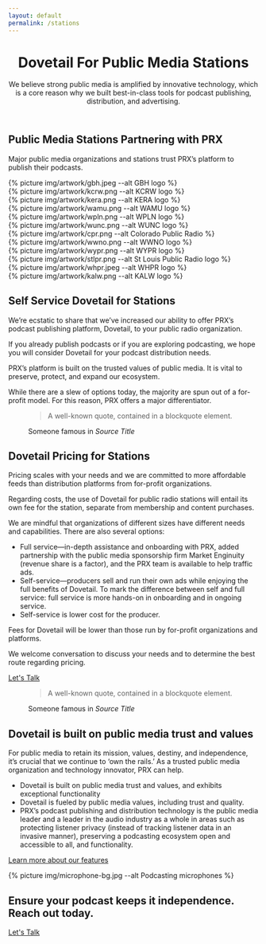 ```yaml
---
layout: default
permalink: /stations
---
```

<header class="post-header bg-black-diagonal text-white lede hero px-4 pb-4 m-0">
  <div class="hero-content container col-xxl-8">
    <div class="hero-content-inner">
      <h1 class="display-5 post-title p-name" itemprop="name headline">Dovetail For Public Media Stations</h1>
      <p class="lead fs-3">We believe strong public media is amplified by innovative technology, which is a core reason why we built best-in-class tools for podcast publishing, distribution, and advertising.</p>
    </div>
  </div>
</header>

<section class="bg-darkblue text-white px-4 py-5" id="icon-grid">
  <div class="container col-xxl-8">
    <h2 class="mb-3 display-6 fw-bold">Public Media Stations Partnering with PRX</h2>
    <p class="mb-4">Major public media organizations and stations trust PRX’s platform to publish their podcasts.</p>
    <div class="row g-3 thumbnail-gallery">
      <div class="col d-flex align-items-center justify-content-center">
        {% picture img/artwork/gbh.jpeg --alt GBH logo %}
      </div>
      <div class="col d-flex align-items-center justify-content-center">
        {% picture img/artwork/kcrw.png --alt KCRW logo %}
      </div>
      <div class="col d-flex align-items-center justify-content-center">
        {% picture img/artwork/kera.png --alt KERA logo %}
      </div>
      <div class="col d-flex align-items-center justify-content-center">
        {% picture img/artwork/wamu.png --alt WAMU logo %}
      </div>
      <div class="col d-flex align-items-center justify-content-center">
        {% picture img/artwork/wpln.png --alt WPLN logo %}
      </div>
      <div class="col d-flex align-items-center justify-content-center">
        {% picture img/artwork/wunc.png --alt WUNC logo %}
      </div>
      <div class="col d-flex align-items-center justify-content-center">
        {% picture img/artwork/cpr.png --alt Colorado Public Radio %}
      </div>
      <div class="col d-flex align-items-center justify-content-center">
        {% picture img/artwork/wwno.png --alt WWNO logo %}
      </div>
      <div class="col d-flex align-items-center justify-content-center">
        {% picture img/artwork/wypr.png --alt WYPR logo %}
      </div>
      <div class="col d-flex align-items-center justify-content-center">
        {% picture img/artwork/stlpr.png --alt St Louis Public Radio logo %}
      </div>
      <div class="col d-flex align-items-center justify-content-center">
        {% picture img/artwork/whpr.jpeg --alt WHPR logo %}
      </div>
      <div class="col d-flex align-items-center justify-content-center">
        {% picture img/artwork/kalw.png --alt KALW logo %}
      </div>
    </div>
  </div>
</section>

<section class="bg-boxes p-5">
  <div class="container col-xxl-8">
    <h2 class="display-6 mb-3">Self Service Dovetail for Stations</h2>
    <p class="lead">We’re ecstatic to share that we’ve increased our ability to offer PRX’s podcast publishing platform, Dovetail, to your public radio organization.</p>
    <p>If you already publish podcasts or if you are exploring podcasting, we hope you will consider Dovetail for your podcast distribution needs.</p>
    <p>PRX’s platform is built on the trusted values of public media. It is vital to preserve, protect, and expand our ecosystem.</p>
    <p>While there are a slew of options today, the majority are spun out of a for-profit model. For this reason, PRX offers a major differentiator.</p>
  </div>
</section>
<section class="bg-darkblue text-white px-4 py-5">
  <div class="container col-xxl-8">
    <figure class="text-right">
      <blockquote class="blockquote">
        <p class="display-6">A well-known quote, contained in a blockquote element.</p>
      </blockquote>
      <figcaption class="blockquote-footer">
        Someone famous in <cite title="Source Title">Source Title</cite>
      </figcaption>
    </figure>
  </div>
</section>
<section class="bg-polka p-5">
  <div class="container col-xxl-8">
    <h2 class="display-6 mb-3">Dovetail Pricing for Stations</h2>
    <p class="lead">Pricing scales with your needs and we are committed to more affordable feeds than distribution platforms from for-profit organizations.</p>
    <p>Regarding costs, the use of Dovetail for public radio stations will entail its own fee for the station, separate from membership and content purchases.</p>
    <p>We are mindful that organizations of different sizes have different needs and capabilities. There are also several options:</p>
    <ul>
      <li>Full service––in-depth assistance and onboarding with PRX, added partnership with the public media sponsorship firm Market Enginuity (revenue share is a factor), and the PRX team is available to help traffic ads.</li>
      <li>Self-service—producers sell and run their own ads while enjoying the full benefits of Dovetail. To mark the difference between self and full service: full service is more hands-on in onboarding and in ongoing service.</li>
      <li>Self-service is lower cost for the producer.</li>
    </ul>
    <p>Fees for Dovetail will be lower than those run by for-profit organizations and platforms.</p>
    <p>We welcome conversation to discuss your needs and to determine the best route regarding pricing.</p>
    <p class="text-center mt-4 mb-0"><a href="/contact" type="button" class="btn btn-primary px-4 gap-3">Let's Talk</a></p>
  </div>
</section>
<section class="bg-darkblue text-white px-4 py-5">
  <div class="container col-xxl-8">
    <figure class="text-right">
      <blockquote class="blockquote">
        <p class="display-6">A well-known quote, contained in a blockquote element.</p>
      </blockquote>
      <figcaption class="blockquote-footer">
        Someone famous in <cite title="Source Title">Source Title</cite>
      </figcaption>
    </figure>
  </div>
</section>
<section class="bg-wavy p-5">
  <div class="container col-xxl-8">
    <h2 class="display-6 mb-3">Dovetail is built on public media trust and values</h2>
    <p class="lead">For public media to retain its mission, values, destiny, and independence, it’s crucial that we continue to ‘own the rails.’ As a trusted public media organization and technology innovator, PRX can help.</p>
    <ul>
      <li>Dovetail is built on public media trust and values, and exhibits exceptional functionality</li>
      <li>Dovetail is fueled by public media values, including trust and quality.</li>
      <li>PRX’s podcast publishing and distribution technology is the public media leader and a leader in the audio industry as a whole in areas such as protecting listener privacy (instead of tracking listener data in an invasive manner), preserving a podcasting ecosystem open and accessible to all, and functionality.</li>
    </ul>
    <p class="text-center mt-4 mb-0"><a href="/contact" type="button" class="btn btn-primary px-4 gap-3">Learn more about our features</a></p>
  </div>
</section>
<aside class="text-white hero px-4 m-0 half-x-mark">
  <div class="hero-image">
    <div>{% picture img/microphone-bg.jpg --alt Podcasting microphones %}</div>
  </div>
  <div class="hero-content container col-xxl-8 text-center">
    <div class="hero-content-inner">
      <h2 class="display-6 fw-bold mb-3">Ensure your podcast keeps it independence.<br>Reach out today.</h2>
      <p class="text-center"><a href="/contact" type="button" class="btn btn-primary px-4 gap-3">Let's Talk</a></p>
    </div>
  </div>
</aside>
